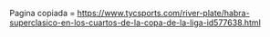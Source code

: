 Pagina copiada = https://www.tycsports.com/river-plate/habra-superclasico-en-los-cuartos-de-la-copa-de-la-liga-id577638.html
